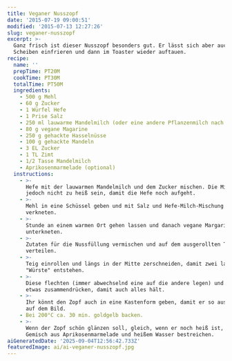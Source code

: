 ```yaml
---
title: Veganer Nusszopf
date: '2015-07-19 09:00:51'
modified: '2015-07-13 12:27:26'
slug: veganer-nusszopf
excerpt: >-
  Ganz frisch ist dieser Nusszopf besonders gut. Er lässt sich aber auch in
  Scheiben einfrieren und dann im Toaster wieder auftauen.
recipe:
  name: ''
  prepTime: PT20M
  cookTime: PT30M
  totalTime: PT50M
  ingredients:
    - 500 g Mehl
    - 60 g Zucker
    - 1 Würfel Hefe
    - 1 Prise Salz
    - 250 ml lauwarme Mandelmilch (oder eine andere Pflanzenmilch nach wahl)
    - 80 g vegane Magarine
    - 250 g gehackte Hasselnüsse
    - 100 g gehackte Mandeln
    - 3 EL Zucker
    - 1 TL Zimt
    - 1/2 Tasse Mandelmilch
    - Aprikosenmarmelade (optional)
  instructions:
    - >-
      Hefe mit der lauwarmen Mandelmilch und dem Zucker mischen. Die Milch darf
      jedoch nicht zu heiß sein, damit die Hefe noch aufgeht.
    - >-
      Mehl in eine Schüssel geben und mit Salz und Hefe-Milch-Mischung
      verkneten.
    - >-
      Stunde an einem warmen Ort gehen lassen und danach vegane Margarine
      unterkneten.
    - >-
      Zutaten für die Nussfüllung vermischen und auf dem ausgerollten Teig
      verteilen.
    - >-
      Teig einrollen und längs in der Mitte zerschneiden, damit zwei lange
      "Würste" entstehen.
    - >-
      Diese flechten (immer abwechselnd eine auf die andere legen) und evtl.
      etwas zusammendrücken, damit auch alles hält.
    - >-
      Ihr könnt den Zopf auch in eine Kastenform geben, damit er so aussieht wie
      auf dem Bild.
    - Bei 200°C ca. 30 min. goldgelb backen.
    - >-
      Wenn der Zopf schön glänzen soll, gleich, wenn er noch heiß ist, mit einem
      Gemisch aus Aprikosenmarmelade und heißem Wasser bestreichen.
aiGeneratedDate: '2025-09-04T12:56:42.733Z'
featuredImage: ai/ai-veganer-nusszopf.jpg
---
```


